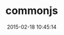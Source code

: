 ---
layout: post
title:  "commonjs"
repo:   "cowboyd/commonjs.rb"
date:   2015-02-18 10:45:14
gemurl: http://github.com/cowboyd/commonjs.rb
---
